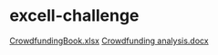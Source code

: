 # excell-challenge
[CrowdfundingBook.xlsx](https://github.com/mfoster1105/excell-challenge_Foster/files/12811122/CrowdfundingBook.xlsx)
[Crowdfunding analysis.docx](https://github.com/mfoster1105/excell-challenge_Foster/files/12811127/Crowdfunding.analysis.docx)
